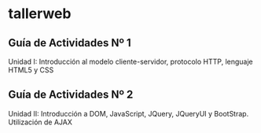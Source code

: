 # tallerweb
## Guía de Actividades Nº 1
Unidad I: Introducción al modelo cliente-servidor, protocolo HTTP, lenguaje HTML5 y CSS
## Guía de Actividades Nº 2
Unidad II: Introducción a DOM, JavaScript, JQuery, JQueryUI y BootStrap. Utilización de AJAX


